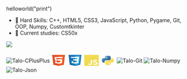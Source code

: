 helloworld("print")

- 🔭 Hard Skills: C++, HTML5, CSS3, JavaScript, Python, Pygame, Git, OOP, Numpy, Customtkinter
- 🌱 Current studies: CS50x

<div>
  <img height="180cm" src="https://github-readme-stats.vercel.app/api?username=talindev&show_icons=true&theme=transparent" />
</div>

<div style="display: inline_block"><br>
  <img align="center" alt="Talo-CPlusPlus" height="30" width="40" src="https://cdn.jsdelivr.net/gh/devicons/devicon@latest/icons/cplusplus/cplusplus-original.svg">
  <img align="center" alt="Talo-HTML" height="30" width="40" src="https://raw.githubusercontent.com/devicons/devicon/master/icons/html5/html5-original.svg">
  <img align="center" alt="Talo-CSS" height="30" width="40" src="https://raw.githubusercontent.com/devicons/devicon/master/icons/css3/css3-original.svg">
  <img align="center" alt="Talo-JS" height="30" width="40" src="https://raw.githubusercontent.com/devicons/devicon/master/icons/javascript/javascript-plain.svg">
  <img align="center" alt="Talo-Python" height="30" width="40" src="https://raw.githubusercontent.com/devicons/devicon/master/icons/python/python-original.svg">
  <img align="center" alt="Talo-Git" height="30" width="40" src="https://cdn.jsdelivr.net/gh/devicons/devicon@latest/icons/git/git-original.svg">
  <img align="center" alt="Talo-Numpy" height="30" width="40" src="https://cdn.jsdelivr.net/gh/devicons/devicon@latest/icons/numpy/numpy-original.svg">
  <img align="center" alt="Talo-Json" height="30" width="40" src="https://cdn.jsdelivr.net/gh/devicons/devicon@latest/icons/json/json-original.svg">
</div>
